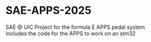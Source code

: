 # SAE-APPS-2025
SAE @ UIC Project for the formula E APPS pedal system  
Includes the code for the APPS to work on an stm32
